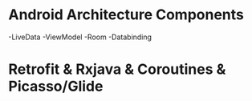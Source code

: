 # Android Architecture Components
-LiveData 
-ViewModel 
-Room
-Databinding

# Retrofit & Rxjava & Coroutines & Picasso/Glide
